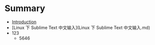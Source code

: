 # Summary

* [Introduction](README.md)
* [Linux 下 Sublime Text 中文输入](Linux 下 Sublime Text 中文输入.md)
* 123
   * 5646

